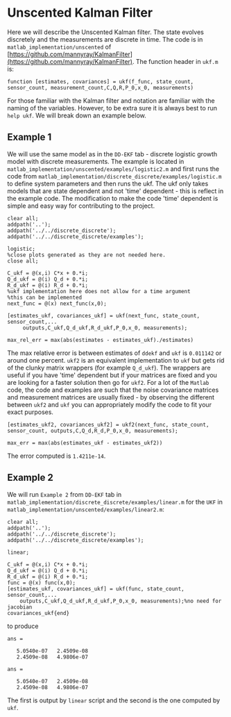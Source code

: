# Unscented Kalman Filter

Here we will describe the Unscented Kalman filter. The state evolves discretely and the measurements are discrete in time. The code is in `matlab_implementation/unscented` of [https://github.com/mannyray/KalmanFilter](https://github.com/mannyray/KalmanFilter). The function header in `ukf.m` is:

```
function [estimates, covariances] = ukf(f_func, state_count, sensor_count, measurement_count,C,Q,R,P_0,x_0, measurements)
```

For those familiar with the Kalman filter and notation are familiar with the naming of the variables. However, to be extra sure it is always best to run `help ukf`. We will break down an example below.

## Example 1

We will use the same model as in the `DD-EKF` tab - discrete logistic growth model with discrete measurements. The example is located in `matlab_implementation/unscented/examples/logistic2.m` and first runs the code from `matlab_implementation/discrete_discrete/examples/logistic.m` to define system parameters and then runs the ukf. The ukf only takes models that are state dependent and not 'time' dependent - this is reflect in the example code. The modification to make the code 'time' dependent is simple and easy way for contributing to the project.

```
clear all;
addpath('..');
addpath('../../discrete_discrete');
addpath('../../discrete_discrete/examples');

logistic;
%close plots generated as they are not needed here.
close all;

C_ukf = @(x,i) C*x + 0.*i;
Q_d_ukf = @(i) Q_d + 0.*i;
R_d_ukf = @(i) R_d + 0.*i;
%ukf implementation here does not allow for a time argument 
%this can be implemented
next_func = @(x) next_func(x,0);

[estimates_ukf, covariances_ukf] = ukf(next_func, state_count, sensor_count,...
	 outputs,C_ukf,Q_d_ukf,R_d_ukf,P_0,x_0, measurements);
	 
max_rel_err = max(abs(estimates - estimates_ukf)./estimates)
```

The max relative error is between estimates of `ddekf` and `ukf` is `0.011142` or around one percent. `ukf2` is an equivalent implementation to `ukf` but gets rid of the clunky matrix wrappers (for example `Q_d_ukf`). The wrappers are useful if you have 'time' dependent but if your matrices are fixed and you are looking for a faster solution then go for `ukf2`. For a lot of the `Matlab` code, the code and examples are such that the noise covariance matrices and measurement matrices are usually fixed - by observing the different between `ukf2` and `ukf` you can appropriately modify the code to fit your exact purposes.

```
[estimates_ukf2, covariances_ukf2] = ukf2(next_func, state_count, sensor_count, outputs,C,Q_d,R_d,P_0,x_0, measurements);

max_err = max(abs(estimates_ukf - estimates_ukf2))
```

The error computed is `1.4211e-14`.


## Example 2

We will run `Example 2` from `DD-EKF` tab in `matlab_implementation/discrete_discrete/examples/linear.m` for the `UKF` in `matlab_implementation/unscented/examples/linear2.m`:

```
clear all;
addpath('..');
addpath('../../discrete_discrete');
addpath('../../discrete_discrete/examples');

linear;

C_ukf = @(x,i) C*x + 0.*i;
Q_d_ukf = @(i) Q_d + 0.*i;
R_d_ukf = @(i) R_d + 0.*i;
func = @(x) func(x,0);
[estimates_ukf, covariances_ukf] = ukf(func, state_count, sensor_count,...
	outputs,C_ukf,Q_d_ukf,R_d_ukf,P_0,x_0, measurements);%no need for jacobian 
covariances_ukf{end}
```

to produce

```
ans =

   5.0540e-07   2.4509e-08
   2.4509e-08   4.9806e-07

ans =

   5.0540e-07   2.4509e-08
   2.4509e-08   4.9806e-07
```

The first is output by `linear` script and the second is the one computed by `ukf`.
